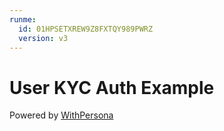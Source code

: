 ```yaml
---
runme:
  id: 01HPSETXREW9Z8FXTQY989PWRZ
  version: v3
---
```


# User KYC Auth Example

Powered by [WithPersona](https://withpersona.com/)
